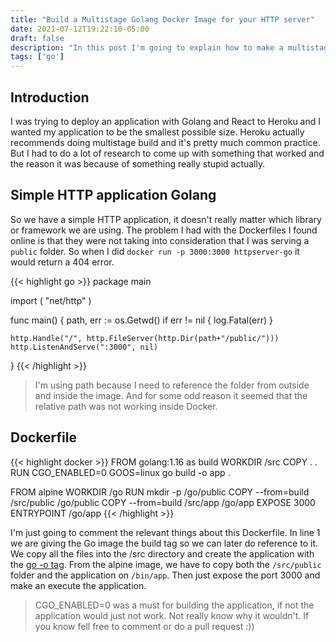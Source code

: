 ```yaml
---
title: "Build a Multistage Golang Docker Image for your HTTP server"
date: 2021-07-12T19:22:10-05:00
draft: false
description: "In this post I'm going to explain how to make a multistage golang docker for a http server in order to serve static files"
tags: ['go']
---
```


## Introduction

I was trying to deploy an application with Golang and React to Heroku and I wanted my application to be the smallest possible size. Heroku actually recommends doing multistage build and it's pretty much common practice. But I had to do a lot of research to come up with something that worked and the reason it was because of something really stupid actually. 

## Simple HTTP application Golang

So we have a simple HTTP application, it doesn't really matter which library or framework we are using. The problem I had with the Dockerfiles I found online is that they were not taking into consideration that I was serving a `public` folder. So when I did `docker run -p 3000:3000 httpserver-go` it would return a 404 error. 

{{< highlight go >}}
package main

import (
    "net/http"
)

func main() {
    path, err := os.Getwd()
	if err != nil {
		log.Fatal(err)
	}

    http.Handle("/", http.FileServer(http.Dir(path+"/public/")))
    http.ListenAndServe(":3000", nil)
}
{{< /highlight >}}

 > I'm using path because I need to reference the folder from outside and inside the image. And for some odd reason it seemed that the relative path was not working inside Docker.

## Dockerfile
{{< highlight docker >}}
FROM golang:1.16 as build
WORKDIR /src
COPY . .
RUN CGO_ENABLED=0 GOOS=linux go build -o app .

FROM alpine
WORKDIR /go
RUN mkdir -p /go/public
COPY --from=build /src/public /go/public
COPY --from=build /src/app /go/app
EXPOSE 3000
ENTRYPOINT /go/app 
{{< /highlight >}}

I'm just going to comment the relevant things about this Dockerfile. In line 1 we are giving the Go image the build tag so we can later do reference to it. We copy all the files into the /src directory and create the application with the [go -o tag](https://pkg.go.dev/cmd/go#hdr-Compile_packages_and_dependencies). From the alpine image, we have to copy both the `/src/public` folder and the application on `/bin/app`. Then just expose the port 3000 and make an execute the application.

> CGO_ENABLED=0 was a must for building the application, if not the application would just not work. Not really know why it wouldn't. If you know fell free to comment or do a pull request :))  


